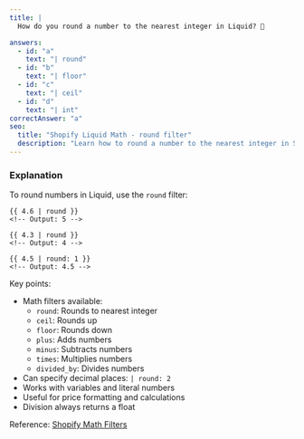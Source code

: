 ```yaml
---
title: |
  How do you round a number to the nearest integer in Liquid? 🔢

answers:
  - id: "a"
    text: "| round"
  - id: "b"
    text: "| floor"
  - id: "c"
    text: "| ceil"
  - id: "d"
    text: "| int"
correctAnswer: "a"
seo:
  title: "Shopify Liquid Math - round filter"
  description: "Learn how to round a number to the nearest integer in Shopify Liquid."
---
```


### Explanation

To round numbers in Liquid, use the `round` filter:

```liquid
{{ 4.6 | round }}
<!-- Output: 5 -->

{{ 4.3 | round }}
<!-- Output: 4 -->

{{ 4.5 | round: 1 }}
<!-- Output: 4.5 -->
```

Key points:
- Math filters available:
  - `round`: Rounds to nearest integer
  - `ceil`: Rounds up
  - `floor`: Rounds down
  - `plus`: Adds numbers
  - `minus`: Subtracts numbers
  - `times`: Multiplies numbers
  - `divided_by`: Divides numbers
- Can specify decimal places: `| round: 2`
- Works with variables and literal numbers
- Useful for price formatting and calculations
- Division always returns a float

Reference: [Shopify Math Filters](https://shopify.dev/docs/api/liquid/filters#math-filters) 